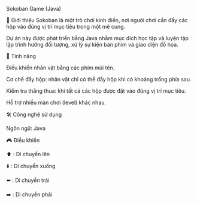 Sokoban Game (Java)

📌 Giới thiệu
Sokoban là một trò chơi kinh điển, nơi người chơi cần đẩy các hộp vào đúng vị trí mục tiêu trong một mê cung.

Dự án này được phát triển bằng Java nhằm mục đích học tập và luyện tập lập trình hướng đối tượng, xử lý sự kiện bàn phím và giao diện đồ họa.

🚀 Tính năng

Điều khiển nhân vật bằng các phím mũi tên.

Cơ chế đẩy hộp: nhân vật chỉ có thể đẩy hộp khi có khoảng trống phía sau.

Kiểm tra thắng thua: khi tất cả các hộp được đặt vào đúng vị trí mục tiêu.

Hỗ trợ nhiều màn chơi (level) khác nhau.

🛠️ Công nghệ sử dụng

Ngôn ngữ: Java

🎮 Điều khiển

⬆️ : Di chuyển lên

⬇️ : Di chuyển xuống

⬅️ : Di chuyển trái

➡️ : Di chuyển phải

